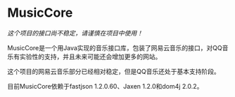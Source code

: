 # MusicCore #

*这个项目的接口尚不稳定，请谨慎在项目中使用！*

MusicCore是一个用Java实现的音乐接口库，包装了网易云音乐的接口，对QQ音乐有实验性的支持，并且未来可能还会增加更多的网站。

这个项目的网易云音乐部分已经相对稳定，但是QQ音乐还处于基本支持阶段。

目前MusicCore依赖于fastjson 1.2.0.60、Jaxen 1.2.0和dom4j 2.0.2。

